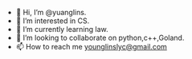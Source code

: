 - 👋 Hi, I’m @yuanglins.
- 👀 I’m interested in CS.
- 🌱 I’m currently learning law.
- 💞️ I’m looking to collaborate on python,c++,Goland.
- 📫 How to reach me younglinslyc@gmail.com

<!---
yuanglins/yuanglins is a ✨ special ✨ repository because its `README.md` (this file) appears on your GitHub profile.
You can click the Preview link to take a look at your changes.
--->
